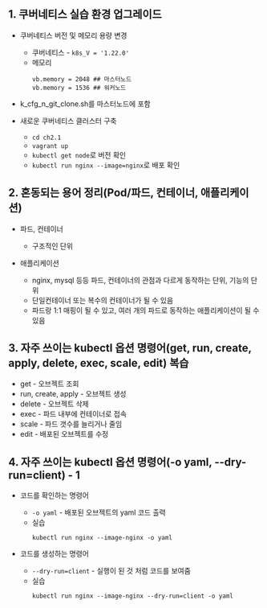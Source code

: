 ## 1. 쿠버네티스 실습 환경 업그레이드
* 쿠버네티스 버전 및 메모리 용량 변경
  * 쿠버네티스 - `k8s_V = '1.22.0'`
  * 메모리
    ```
    vb.memory = 2048 ## 마스터노드
    vb.memory = 1536 ## 워커노드
    ```

* k_cfg_n_git_clone.sh를 마스터노드에 포함
* 새로운 쿠버네티스 클러스터 구축
  * `cd ch2.1`
  * `vagrant up`
  * `kubectl get node`로 버전 확인
  * `kubectl run nginx --image=nginx`로 배포 확인

## 2. 혼동되는 용어 정리(Pod/파드, 컨테이너, 애플리케이션)
* 파드, 컨테이너
  * 구조적인 단위

* 애플리케이션
  * nginx, mysql 등등 파드, 컨테이너의 관점과 다르게 동작하는 단위, 기능의 단위
  * 단일컨테이너 또는 복수의 컨테이너가 될 수 있음
  * 파드랑 1:1 매핑이 될 수 있고, 여러 개의 파드로 동작하는 애플리케이션이 될 수 있음

## 3. 자주 쓰이는 kubectl 옵션 명령어(get, run, create, apply, delete, exec, scale, edit) 복습
* get - 오브젝트 조회
* run, create, apply - 오브젝트 생성
* delete - 오브젝트 삭제
* exec - 파드 내부에 컨테이너로 접속
* scale - 파드 갯수를 늘리거나 줄임
* edit - 배포된 오브젝트를 수정

## 4. 자주 쓰이는 kubectl 옵션 명령어(-o yaml, --dry-run=client) - 1
* 코드를 확인하는 명령어
  * `-o yaml` - 배포된 오브젝트의 yaml 코드 출력
  * 실습
    ```
    kubectl run nginx --image-nginx -o yaml
    ```

* 코드를 생성하는 명령어
  * `--dry-run=client` - 실행이 된 것 처럼 코드를 보여줌
  * 실습
    ```
    kubectl run nginx --image-nginx --dry-run=client -o yaml
    ```
